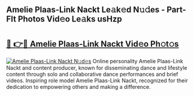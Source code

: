 ## Amelie Plaas-Link Nackt Le𝚊k𝚎d N𝚞𝚍es - Part-FIt Photos Vid𝚎o Le𝚊ks usHzp

# <h2><a href="http://fb9awnc.evod.top/?m=Amelie+Plaas-Link+Nackt">🔗 👉🔴 Amelie Plaas-Link Nackt Vid𝚎o Ph𝚘t𝚘s</a></h2>

[![Amelie Plaas-Link Nackt N𝚞d𝚎s](https://i.imgur.com/8V9OHl7.gif)](http://fb9awnc.evod.top/?m=Amelie+Plaas-Link+Nackt)
Online personality Amelie Plaas-Link Nackt and content producer, known for disseminating dance and lifestyle content through solo and collaborative dance performances and brief videos. Inspiring role model Amelie Plaas-Link Nackt, recognized for their dedication to empowering others and making a difference. 
